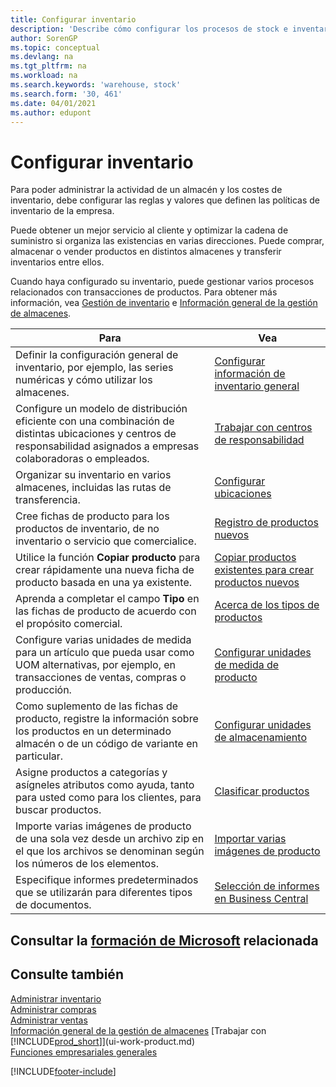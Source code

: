 ```yaml
---
title: Configurar inventario
description: 'Describe cómo configurar los procesos de stock e inventario, incluidas las rutas de transferencia y ubicaciones, como los almacenes.'
author: SorenGP
ms.topic: conceptual
ms.devlang: na
ms.tgt_pltfrm: na
ms.workload: na
ms.search.keywords: 'warehouse, stock'
ms.search.form: '30, 461'
ms.date: 04/01/2021
ms.author: edupont
---
```

# <a name="setting-up-inventory" />Configurar inventario
Para poder administrar la actividad de un almacén y los costes de inventario, debe configurar las reglas y valores que definen las políticas de inventario de la empresa.

Puede obtener un mejor servicio al cliente y optimizar la cadena de suministro si organiza las existencias en varias direcciones. Puede comprar, almacenar o vender productos en distintos almacenes y transferir inventarios entre ellos.

Cuando haya configurado su inventario, puede gestionar varios procesos relacionados con transacciones de productos. Para obtener más información, vea [Gestión de inventario](inventory-manage-inventory.md) e [Información general de la gestión de almacenes](design-details-warehouse-management.md).

| Para | Vea |
| --- | --- |
| Definir la configuración general de inventario, por ejemplo, las series numéricas y cómo utilizar los almacenes. |[Configurar información de inventario general](inventory-how-setup-general.md) |
|Configure un modelo de distribución eficiente con una combinación de distintas ubicaciones y centros de responsabilidad asignados a empresas colaboradoras o empleados.|[Trabajar con centros de responsabilidad](inventory-responsibility-centers.md)|
| Organizar su inventario en varios almacenes, incluidas las rutas de transferencia. |[Configurar ubicaciones](inventory-how-register-new-items.md) |
| Cree fichas de producto para los productos de inventario, de no inventario o servicio que comercialice. |[Registro de productos nuevos](inventory-how-register-new-items.md) |
|Utilice la función **Copiar producto** para crear rápidamente una nueva ficha de producto basada en una ya existente.|[Copiar productos existentes para crear productos nuevos](inventory-how-copy-items.md)|
|Aprenda a completar el campo **Tipo** en las fichas de producto de acuerdo con el propósito comercial.|[Acerca de los tipos de productos](inventory-about-item-types.md)|
|Configure varias unidades de medida para un artículo que pueda usar como UOM alternativas, por ejemplo, en transacciones de ventas, compras o producción.|[Configurar unidades de medida de producto](inventory-how-setup-units-of-measure.md)|
|Como suplemento de las fichas de producto, registre la información sobre los productos en un determinado almacén o de un código de variante en particular.|[Configurar unidades de almacenamiento](inventory-how-to-set-up-stockkeeping-units.md)|
| Asigne productos a categorías y asígneles atributos como ayuda, tanto para usted como para los clientes, para buscar productos. |[Clasificar productos](inventory-how-categorize-items.md) |
|Importe varias imágenes de producto de una sola vez desde un archivo zip en el que los archivos se denominan según los números de los elementos.|[Importar varias imágenes de producto](inventory-how-import-item-pictures.md)|
|Especifique informes predeterminados que se utilizarán para diferentes tipos de documentos.|[Selección de informes en Business Central](across-report-selections.md)|

## <a name="see-related-microsoft-training" />Consultar la [formación de Microsoft](/training/paths/trade-get-started-dynamics-365-business-central/) relacionada

## <a name="see-also" />Consulte también

[Administrar inventario](inventory-manage-inventory.md)  
[Administrar compras](purchasing-manage-purchasing.md)  
[Administrar ventas](sales-manage-sales.md)    
[Información general de la gestión de almacenes](design-details-warehouse-management.md)
[Trabajar con [!INCLUDE[prod_short](includes/prod_short.md)]](ui-work-product.md)  
[Funciones empresariales generales](ui-across-business-areas.md)


[!INCLUDE[footer-include](includes/footer-banner.md)]
